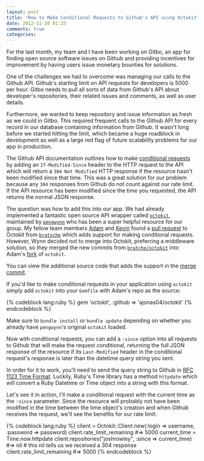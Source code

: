 ```yaml
---
layout: post
title: "How to Make Conditional Requests to Github's API using Octokit"
date: 2012-11-30 01:25
comments: true
categories: 
---
```


For the last month, my team and I have been working on Gitbo, an app for finding open source software issues on Github and providing incentives for improvement by having users issue monetary bounties for solutions.

One of the challenges we had to overcome was managing our calls to the Github API. Github's starting limit on API requests for developers is 5000 per hour. Gitbo needs to pull all sorts of data from Github's API about developer's repositories, their related issues and comments, as well as user details.

Furthermore, we wanted to keep repository and issue information as fresh as we could in Gitbo. This required frequent calls to the Github API for every record in our database containing information from Github. It wasn't long before we started hitting the limit, which became a huge roadblock in development as well as a large red flag of future scalability problems for our app in production.

The Github API documentation outlines how to make [conditional requests](http://developer.github.com/v3/#conditional-requests) by adding an `If-Modified-Since` header to the HTTP request to the API which will return a `304 Not Modified` HTTP response if the resource hasn't been modified since that time. This was a great solution for our problem because any `304` responses from Github do not count against our rate limit. If the API resource has been modified since the time you requested, the API returns the normal JSON response.


The question was how to add this into our app. We had already implemented a fantastic open source API wrapper called [`octokit`](https://github.com/pengwynn/octokit), maintained by [`pengwynn`](https://twitter.com/pengwynn) who has been a super helpful resource for our group. My fellow team members [Adam](http://students.flatironschool.com/adamjonas) and [Kevin](http://students.flatironschool.com/kevinmcnamee) found a [pull request](https://github.com/pengwynn/octokit/pull/142) to Octokit from [`bratsche`](https://github.com/bratsche) which adds support for making conditional requests. However, Wynn decided not to merge into Octokit, preferring a middleware solution, so they merged the new commits from [`bratche/octokit`](https://github.com/bratsche/octokit) into Adam's [fork](https://github.com/ajonas04/octokit) of `octokit`.

You can view the additional source code that adds the support in the [merge commit](https://github.com/ajonas04/octokit/commit/e978e441bdd810ae29754aa44250baec25bfcab0).

If you'd like to make conditional requests in your application using `octokit` simply add `octokit` into your `Gemfile` with Adam's repo as the source:

{% codeblock lang:ruby %}
gem 'octokit', :github => 'ajonas04/octokit'
{% endcodeblock %}

Make sure to `bundle install` or `bundle update` depending on whether you already have `pengwynn`'s original `octokit` loaded.

Now with conditional requests, you can add a `:since` option into all requests to Github that will make the request conditional, returning the full JSON response of the resource if its `Last-Modified` header in the conditional request's response is later than the datetime query string you sent.

In order for it to work, you'll need to send the query string to Github in [RFC 1123 Time Format](http://www.csgnetwork.com/timerfc1123calc.html). Luckily, Ruby's Time library has a method `httpdate` which will convert a Ruby Datetime or Time object into a string with this format.

Let's see it in action, I'll make a conditional request with the current time as the `:since` parameter. Since the resource will probably not have been modified in the time between the time object's creation and when Github receives the request, we'll see the benefits for our rate limit:


{% codeblock lang:ruby %}
client = Octokit::Client.new(:login => username, :password => password)
client.rate_limit_remaining
#=> 5000
current_time = Time.now.httpdate
client.repositories("joshrowley", :since => current_time)
#=> nil # this nil tells us we received a 304 response
client.rate_limit_remaining
#=> 5000
{% endcodeblock %}
